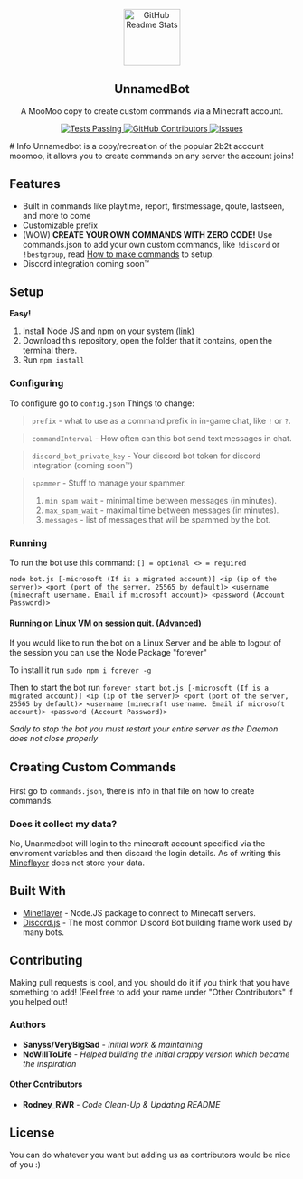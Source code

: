 <p align="center">
 <img width="100px" src="https://th.bing.com/th/id/R.4520ec0d3ce32b92f5f572267adbae01?rik=B%2ftYfxF%2fcsQikA&riu=http%3a%2f%2fwww.clker.com%2fcliparts%2f4%2f9%2fw%2fJ%2fA%2fa%2fquestion-mark.svg.hi.png&ehk=Ya5SlgZ1ZDUx1GRgwoKF90XaUGojzdwN9jhuZeVH4NQ%3d&risl=&pid=ImgRaw&r=0" align="center" alt="GitHub Readme Stats" />
 <h2 align="center">UnnamedBot</h2>
 <p align="center">A MooMoo copy to create custom commands via a Minecraft account.</p>
</p>
  <p align="center">
    <a href="https://github.com/VeryBigSad/unnamedBot/actions">
      <img alt="Tests Passing" src="https://github.com/VeryBigSad/unnamedBot/workflows/Test/badge.svg" />
    </a>
    <a href="https://github.com/VeryBigSad/unnamedBot/graphs/contributors">
      <img alt="GitHub Contributors" src="https://img.shields.io/github/contributors/VeryBigSad/unnamedBot" />
    </a>
    <a href="https://github.com/anuraghazra/github-readme-stats/issues">
      <img alt="Issues" src="https://img.shields.io/github/issues/VeryBigSad/unnamedBot?color=0088ff" />
    </a>
<div text-align="center">
# Info
Unnamedbot is a copy/recreation of the popular 2b2t account moomoo, it allows you to create commands on any server the account joins!

## Features

* Built in commands like playtime, report, firstmessage, qoute, lastseen, and more to come
* Customizable prefix
* (WOW) <b>CREATE YOUR OWN COMMANDS WITH ZERO CODE!</b> Use commands.json to add your own custom commands, like `!discord` or `!bestgroup`, read [How to make commands](#CreatingCMDS) to setup.
* Discord integration coming soon™

[//]: # (* Commands for discord &#40;btw all the functional commands you can use in-game you can also use in discord&#41;:)
[//]: # (* `!raw` &#40;sends message in-game chat without a prefix&#41;)
[//]: # (* `!save` &#40;manually saves cache to the database&#41; &#40;its done every hour anyway, dev command&#41;)
[//]: # (* `!usercount` &#40;amount of players)
[//]: # (registered in the database, e.g., those who logged on at least once&#41;.)

## Setup
<b>Easy!</b>
1. Install Node JS and npm on your system (<a href="https://nodejs.org/en/download/">link</a>)
2. Download this repository, open the folder that it contains, open the terminal there.
3. Run `npm install`

### Configuring
To configure go to `config.json`
Things to change:
> `prefix` - what to use as a command prefix in in-game chat, like `!` or `?`.

> `commandInterval` - How often can this bot send text messages in chat.

> `discord_bot_private_key` - Your discord bot token for discord integration (coming soon™)

> `spammer` - Stuff to manage your spammer.
>   1. `min_spam_wait` - minimal time between messages (in minutes).
>   2. `max_spam_wait` - maximal time between messages (in minutes).
>   3. `messages` - list of messages that will be spammed by the bot.

### Running
To run the bot use this command: `[] = optional <> = required` 

`node bot.js [-microsoft (If is a migrated account)] <ip (ip of the server)> <port (port of the server, 25565 by default)> <username (minecraft username. Email if microsoft account)> <password (Account Password)>`

#### Running on Linux VM on session quit. (Advanced)
If you would like to run the bot on a Linux Server and be able to logout of the session you can use the Node Package "forever"

To install it run `sudo npm i forever -g`

Then to start the bot run `forever start bot.js [-microsoft (If is a migrated account)] <ip (ip of the server)> <port (port of the server, 25565 by default)> <username (minecraft username. Email if microsoft account)> <password (Account Password)>`

*Sadly to stop the bot you must restart your entire server as the Daemon does not close properly* 
   
## <p id="CreatingCMDS">Creating Custom Commands</p>
First go to `commands.json`, there is info in that file on how to create commands.


### Does it collect my data?

No, Unanmedbot will login to the minecraft account specified via the enviroment variables and then discard the login details.
As of writing this [Mineflayer](https://github.com/PrismarineJS/mineflayer/) does not store your data.

## Built With

* [Mineflayer](https://github.com/PrismarineJS/mineflayer/) - Node.JS package to connect to Minecaft servers.
* [Discord.js](https://discord.js.org/) - The most common Discord Bot building frame work used by many bots.

## Contributing

Making pull requests is cool, and you should do it if you think that you have something to add! (Feel free to add your name under "Other Contributors" if you helped out!

### Authors

* **Sanyss/VeryBigSad** - *Initial work & maintaining*
* **NoWillToLife** - *Helped building the initial crappy version which became the inspiration*

#### Other Contributors

* **Rodney_RWR** - *Code Clean-Up & Updating README*

## License

You can do whatever you want but adding us as contributors would be nice of you :)
</div>

